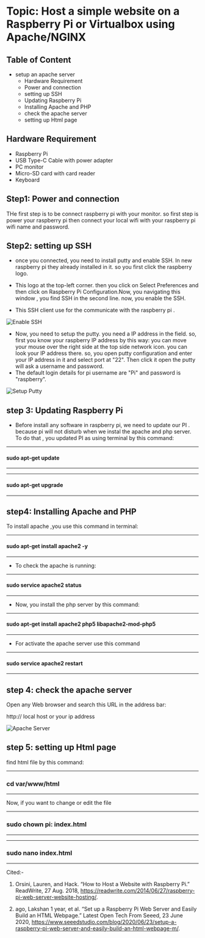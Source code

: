 
# Topic: Host a simple website on a Raspberry Pi or Virtualbox using Apache/NGINX 

## Table of Content
* setup an apache server
  * Hardware Requirement
  * Power and connection 
  * setting up  SSH 
  * Updating  Raspberry Pi
  * Installing Apache and PHP 
  * check the apache server 
  * setting up Html page


## Hardware Requirement
* Raspberry Pi
* USB Type-C Cable with power adapter
* PC monitor 
* Micro-SD card with card reader
* Keyboard

## Step1:  Power and connection  
THe first step is to be connect raspberry pi with your monitor. so first step is power your raspberry pi then connect your local wifi with your raspberry pi wifi name and password. 


## Step2: setting up  SSH 
  * once you connected, you need to install putty and enable SSH.  In new raspberry pi they already installed in it. so  you first click the raspberry logo.
  
  *  This logo at the top-left corner. then you click on  Select Preferences  and then click on  Raspberry Pi Configuration.Now, you navigating this window , you find  SSH in the second line. now, you enable the SSH.


   * This SSH client use for the communicate with the raspberry pi .

![Enable SSH](../cis106-fall21/Images/final%20projectssh%20enable%20system.png)

* Now, you need to setup the putty. you need a IP address in the field. so, first you know your raspberry  IP address  by this way:  you can move your mouse  over the  right side   at the top side  network icon. you can look your IP address there.   so, you open putty configuration and enter your IP address in it and select port at "22".   Then click it open the putty will ask a username and password.   
* The default login details for pi  username are "Pi" and password is "raspberry".

![Setup Putty](../cis106-fall21/Images/final%20project%20ssh%20setup.png)

## step 3: Updating  Raspberry Pi


* Before install any software in raspberry pi, we need to update our PI . because    pi will not  disturb when we instal the  apache and php server.  To do that , you updated PI as using terminal by this command:

----
#### sudo apt-get update
----


----
#### sudo apt-get upgrade
----

## step4: Installing Apache and PHP   

To install apache ,you use this command in terminal:

---
#### sudo apt-get install apache2 -y
---



* To check the apache is running: 



---
#### sudo service apache2 status
---

* Now, you install the php server by this command:

---
#### sudo apt-get install apache2 php5 libapache2-mod-php5
---



* For activate the apache server use this command



---
#### sudo service apache2 restart
---


## step 4:  check the apache server 

Open any  Web browser  and search this URL in the address bar:

http:// local host or your ip address 

![Apache Server](../cis106-fall21/Images/apache%20webserver.png)



## step 5: setting up Html  page

find html file by this command:

---
### cd    var/www/html
---

Now, if you want to change or edit the file

---
### sudo chown pi: index.html
---

---
### sudo nano index.html
---


Cited:- 
1. Orsini, Lauren, and Hack. “How to Host a Website with Raspberry Pi.” ReadWrite, 27 Aug. 2018, https://readwrite.com/2014/06/27/raspberry-pi-web-server-website-hosting/. 

2. ago, Lakshan 1 year, et al. “Set up a Raspberry Pi Web Server and Easily Build an HTML Webpage.” Latest Open Tech From Seeed, 23 June 2020, https://www.seeedstudio.com/blog/2020/06/23/setup-a-raspberry-pi-web-server-and-easily-build-an-html-webpage-m/. 











































